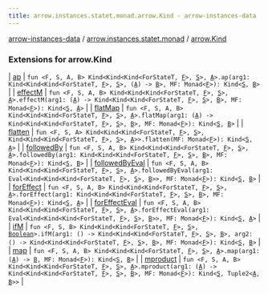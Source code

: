 ```yaml
---
title: arrow.instances.statet.monad.arrow.Kind - arrow-instances-data
---
```


[arrow-instances-data](../../index.html) / [arrow.instances.statet.monad](../index.html) / [arrow.Kind](./index.html)

### Extensions for arrow.Kind

| [ap](ap.html) | `fun <F, S, A, B> Kind<Kind<Kind<ForStateT, `[`F`](ap.html#F)`>, `[`S`](ap.html#S)`>, `[`A`](ap.html#A)`>.ap(arg1: Kind<Kind<Kind<ForStateT, `[`F`](ap.html#F)`>, `[`S`](ap.html#S)`>, (`[`A`](ap.html#A)`) -> `[`B`](ap.html#B)`>, MF: Monad<`[`F`](ap.html#F)`>): Kind<`[`S`](ap.html#S)`, `[`B`](ap.html#B)`>` |
| [effectM](effect-m.html) | `fun <F, S, A, B> Kind<Kind<Kind<ForStateT, `[`F`](effect-m.html#F)`>, `[`S`](effect-m.html#S)`>, `[`A`](effect-m.html#A)`>.effectM(arg1: (`[`A`](effect-m.html#A)`) -> Kind<Kind<Kind<ForStateT, `[`F`](effect-m.html#F)`>, `[`S`](effect-m.html#S)`>, `[`B`](effect-m.html#B)`>, MF: Monad<`[`F`](effect-m.html#F)`>): Kind<`[`S`](effect-m.html#S)`, `[`A`](effect-m.html#A)`>` |
| [flatMap](flat-map.html) | `fun <F, S, A, B> Kind<Kind<Kind<ForStateT, `[`F`](flat-map.html#F)`>, `[`S`](flat-map.html#S)`>, `[`A`](flat-map.html#A)`>.flatMap(arg1: (`[`A`](flat-map.html#A)`) -> Kind<Kind<Kind<ForStateT, `[`F`](flat-map.html#F)`>, `[`S`](flat-map.html#S)`>, `[`B`](flat-map.html#B)`>, MF: Monad<`[`F`](flat-map.html#F)`>): Kind<`[`S`](flat-map.html#S)`, `[`B`](flat-map.html#B)`>` |
| [flatten](flatten.html) | `fun <F, S, A> Kind<Kind<Kind<ForStateT, `[`F`](flatten.html#F)`>, `[`S`](flatten.html#S)`>, Kind<Kind<Kind<ForStateT, `[`F`](flatten.html#F)`>, `[`S`](flatten.html#S)`>, `[`A`](flatten.html#A)`>>.flatten(MF: Monad<`[`F`](flatten.html#F)`>): Kind<`[`S`](flatten.html#S)`, `[`A`](flatten.html#A)`>` |
| [followedBy](followed-by.html) | `fun <F, S, A, B> Kind<Kind<Kind<ForStateT, `[`F`](followed-by.html#F)`>, `[`S`](followed-by.html#S)`>, `[`A`](followed-by.html#A)`>.followedBy(arg1: Kind<Kind<Kind<ForStateT, `[`F`](followed-by.html#F)`>, `[`S`](followed-by.html#S)`>, `[`B`](followed-by.html#B)`>, MF: Monad<`[`F`](followed-by.html#F)`>): Kind<`[`S`](followed-by.html#S)`, `[`B`](followed-by.html#B)`>` |
| [followedByEval](followed-by-eval.html) | `fun <F, S, A, B> Kind<Kind<Kind<ForStateT, `[`F`](followed-by-eval.html#F)`>, `[`S`](followed-by-eval.html#S)`>, `[`A`](followed-by-eval.html#A)`>.followedByEval(arg1: Eval<Kind<Kind<Kind<ForStateT, `[`F`](followed-by-eval.html#F)`>, `[`S`](followed-by-eval.html#S)`>, `[`B`](followed-by-eval.html#B)`>>, MF: Monad<`[`F`](followed-by-eval.html#F)`>): Kind<`[`S`](followed-by-eval.html#S)`, `[`B`](followed-by-eval.html#B)`>` |
| [forEffect](for-effect.html) | `fun <F, S, A, B> Kind<Kind<Kind<ForStateT, `[`F`](for-effect.html#F)`>, `[`S`](for-effect.html#S)`>, `[`A`](for-effect.html#A)`>.forEffect(arg1: Kind<Kind<Kind<ForStateT, `[`F`](for-effect.html#F)`>, `[`S`](for-effect.html#S)`>, `[`B`](for-effect.html#B)`>, MF: Monad<`[`F`](for-effect.html#F)`>): Kind<`[`S`](for-effect.html#S)`, `[`A`](for-effect.html#A)`>` |
| [forEffectEval](for-effect-eval.html) | `fun <F, S, A, B> Kind<Kind<Kind<ForStateT, `[`F`](for-effect-eval.html#F)`>, `[`S`](for-effect-eval.html#S)`>, `[`A`](for-effect-eval.html#A)`>.forEffectEval(arg1: Eval<Kind<Kind<Kind<ForStateT, `[`F`](for-effect-eval.html#F)`>, `[`S`](for-effect-eval.html#S)`>, `[`B`](for-effect-eval.html#B)`>>, MF: Monad<`[`F`](for-effect-eval.html#F)`>): Kind<`[`S`](for-effect-eval.html#S)`, `[`A`](for-effect-eval.html#A)`>` |
| [ifM](if-m.html) | `fun <F, S, B> Kind<Kind<Kind<ForStateT, `[`F`](if-m.html#F)`>, `[`S`](if-m.html#S)`>, `[`Boolean`](https://kotlinlang.org/api/latest/jvm/stdlib/kotlin/-boolean/index.html)`>.ifM(arg1: () -> Kind<Kind<Kind<ForStateT, `[`F`](if-m.html#F)`>, `[`S`](if-m.html#S)`>, `[`B`](if-m.html#B)`>, arg2: () -> Kind<Kind<Kind<ForStateT, `[`F`](if-m.html#F)`>, `[`S`](if-m.html#S)`>, `[`B`](if-m.html#B)`>, MF: Monad<`[`F`](if-m.html#F)`>): Kind<`[`S`](if-m.html#S)`, `[`B`](if-m.html#B)`>` |
| [map](map.html) | `fun <F, S, A, B> Kind<Kind<Kind<ForStateT, `[`F`](map.html#F)`>, `[`S`](map.html#S)`>, `[`A`](map.html#A)`>.map(arg1: (`[`A`](map.html#A)`) -> `[`B`](map.html#B)`, MF: Monad<`[`F`](map.html#F)`>): Kind<`[`S`](map.html#S)`, `[`B`](map.html#B)`>` |
| [mproduct](mproduct.html) | `fun <F, S, A, B> Kind<Kind<Kind<ForStateT, `[`F`](mproduct.html#F)`>, `[`S`](mproduct.html#S)`>, `[`A`](mproduct.html#A)`>.mproduct(arg1: (`[`A`](mproduct.html#A)`) -> Kind<Kind<Kind<ForStateT, `[`F`](mproduct.html#F)`>, `[`S`](mproduct.html#S)`>, `[`B`](mproduct.html#B)`>, MF: Monad<`[`F`](mproduct.html#F)`>): Kind<`[`S`](mproduct.html#S)`, Tuple2<`[`A`](mproduct.html#A)`, `[`B`](mproduct.html#B)`>>` |

